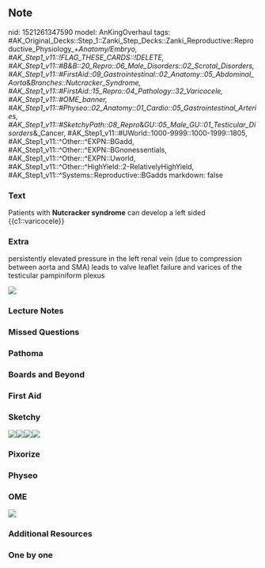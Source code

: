 ## Note
nid: 1521261347590
model: AnKingOverhaul
tags: #AK_Original_Decks::Step_1::Zanki_Step_Decks::Zanki_Reproductive::Reproductive_Physiology_+_Anatomy/Embryo, #AK_Step1_v11::!FLAG_THESE_CARDS::!DELETE, #AK_Step1_v11::#B&B::20_Repro::06_Male_Disorders::02_Scrotal_Disorders, #AK_Step1_v11::#FirstAid::09_Gastrointestinal::02_Anatomy::05_Abdominal_Aorta_&_Branches::Nutcracker_Syndrome, #AK_Step1_v11::#FirstAid::15_Repro::04_Pathology::32_Varicocele, #AK_Step1_v11::#OME_banner, #AK_Step1_v11::#Physeo::02_Anatomy::01_Cardio::05_Gastrointestinal_Arteries, #AK_Step1_v11::#SketchyPath::08_Repro_&_GU::05_Male_GU::01_Testicular_Disorders_&_Cancer, #AK_Step1_v11::#UWorld::1000-9999::1000-1999::1805, #AK_Step1_v11::^Other::^EXPN::BGadd, #AK_Step1_v11::^Other::^EXPN::BGnonessentials, #AK_Step1_v11::^Other::^EXPN::Uworld, #AK_Step1_v11::^Other::^HighYield::2-RelativelyHighYield, #AK_Step1_v11::^Systems::Reproductive::BGadds
markdown: false

### Text
Patients with <b>Nutcracker syndrome</b> can develop a left sided
{{c1::varicocele}}

### Extra
persistently elevated pressure in the left renal vein (due to
compression between aorta and SMA) leads to valve leaflet failure
and varices of the testicular pampiniform plexus
<div><img src="paste-16080357556225.jpg"></div>

### Lecture Notes


### Missed Questions


### Pathoma


### Boards and Beyond


### First Aid


### Sketchy
<div>
  <div><img src=
  "clip_image001-8bad4afa0c28c8f65f7aae6caaa35c66742914ed.png"><img src="clip_image002-9d8246775cde4bbf4c52a3cc2f26456a9dee1787.png"><img src="clip_image003-c6ee66982e98f4fec7df80157181b2c224efdefa.png"><img src="clip_image004-e00273d6576e8cc6523859a7df445a185fa06cef.jpg"></div>
</div>

### Pixorize


### Physeo


### OME
<div class="ome-widget">
  <a href="https://onlinemeded.org?ref=anki"><img src=
  "_OME_AnkiFlashcards_General_4.png"></a>
</div>

### Additional Resources


### One by one

